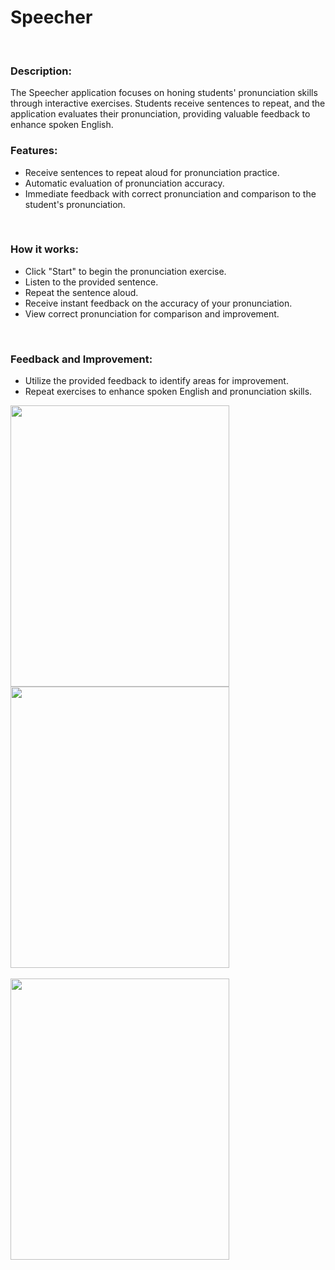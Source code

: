 <h1>Speecher</h1>
<br>
<h3>Description:</h3>
<p>The Speecher application focuses on honing students' pronunciation skills through interactive exercises. Students receive sentences to repeat, and the application evaluates their pronunciation, providing valuable feedback to enhance spoken English.</p>
<h3>Features:</h3>
<ul>
  <li>Receive sentences to repeat aloud for pronunciation practice.</li>
  <li>Automatic evaluation of pronunciation accuracy.</li>
  <li>Immediate feedback with correct pronunciation and comparison to the student's pronunciation.</li>
</ul>
<br>
<h3>How it works:</h3>
<ul>
  <li>Click "Start" to begin the pronunciation exercise.</li>
  <li>Listen to the provided sentence.</li>
  <li>Repeat the sentence aloud.</li>
  <li>Receive instant feedback on the accuracy of your pronunciation.</li>
  <li>View correct pronunciation for comparison and improvement.</li>
</ul>
<br>
<h3>Feedback and Improvement:</h3>
<ul>
  <li>Utilize the provided feedback to identify areas for improvement.</li>
  <li>Repeat exercises to enhance spoken English and pronunciation skills.</li>
</ul>

<img src="https://github.com/Faabry/Englishs-Cool/assets/110841289/e6fe984e-6477-450a-890c-df4d3ca3c280" height=450px width=350px>
<img src="https://github.com/Faabry/Englishs-Cool/assets/110841289/9b1f5f93-c339-47f2-bae4-669d2849d0ac" height=450px width=350px>
<br><br>
<img src="https://github.com/Faabry/Englishs-Cool/assets/110841289/531c024b-894b-4f32-9f4d-ce8912ca85de"
 height=450px width=350px>


